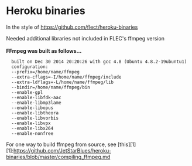 
Heroku binaries
===

In the style of https://github.com/flect/heroku-binaries

Needed additional libraries not included in FLEC's ffmpeg version
<br><br>
**FFmpeg was built as follows...**
```
  built on Dec 30 2014 20:20:26 with gcc 4.8 (Ubuntu 4.8.2-19ubuntu1)
  configuration: 
  --prefix=/home/name/ffmpeg 
  --extra-cflags=-I/home/name/ffmpeg/include 
  --extra-ldflags=-L/home/name/ffmpeg/lib 
  --bindir=/home/name/ffmpeg/bin 
  --enable-gpl 
  --enable-libfdk-aac 
  --enable-libmp3lame 
  --enable-libopus 
  --enable-libtheora 
  --enable-libvorbis 
  --enable-libvpx 
  --enable-libx264 
  --enable-nonfree
```

For one way to build ffmpeg from source, see [this][1]
[1]:https://github.com/JetStarBlues/heroku-binaries/blob/master/compiling_ffmpeg.md
